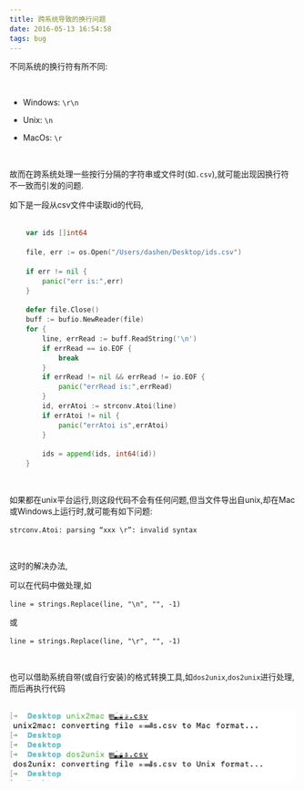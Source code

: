 ```yaml
---
title: 跨系统导致的换行问题
date: 2016-05-13 16:54:58
tags: bug
---
```



不同系统的换行符有所不同:

<br>

- Windows: `\r\n`

- Unix: `\n`

- MacOs: `\r`

<br>

故而在跨系统处理一些按行分隔的字符串或文件时(如`.csv`),就可能出现因换行符不一致而引发的问题.

如下是一段从csv文件中读取id的代码,



```go

	var ids []int64

	file, err := os.Open("/Users/dashen/Desktop/ids.csv")

	if err != nil {
		panic("err is:",err)
	}

	defer file.Close()
	buff := bufio.NewReader(file)
	for {
		line, errRead := buff.ReadString('\n')
		if errRead == io.EOF {
			break
		}
		if errRead != nil && errRead != io.EOF {
			panic("errRead is:",errRead)
		}
		id, errAtoi := strconv.Atoi(line)
		if errAtoi != nil {
			panic("errAtoi is",errAtoi)
		}

		ids = append(ids, int64(id))
	}
```

<br>

如果都在unix平台运行,则这段代码不会有任何问题,但当文件导出自unix,却在Mac或Windows上运行时,就可能有如下问题:

`strconv.Atoi: parsing “xxx \r”: invalid syntax`

<br>


这时的解决办法,

可以在代码中做处理,如

`line = strings.Replace(line, "\n", "", -1)`

或

`line = strings.Replace(line, "\r", "", -1)`


<br>

也可以借助系统自带(或自行安装)的格式转换工具,如`dos2unix`,`dos2unix`进行处理,而后再执行代码

<br>

<img src="跨系统导致的换行问题/0.png" width = 100% height = 50% />